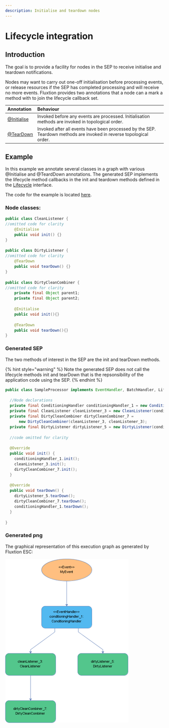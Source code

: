 ```yaml
---
description: Initialise and teardown nodes
---
```


# Lifecycle integration

## Introduction

The goal is to provide a facility for nodes in the SEP to receive initialise and teardown notifications.

Nodes may want to carry out one-off initialisation before processing events, or release resources if the SEP has completed processing and will receive no more events. Fluxtion provides two annotations that a node can a mark a method with to join the lifecycle callback set.

| Annotation | Behaviour |
| :--- | :--- |
| [@Initialise](https://github.com/v12technology/fluxtion/blob/master/builder/src/main/java/com/fluxtion/api/annotations/Initialise.java) | Invoked before any events are processed. Initialisation methods are invoked in topological order. |
| [@TearDown](https://github.com/v12technology/fluxtion/blob/master/builder/src/main/java/com/fluxtion/api/annotations/TearDown.java) | Invoked after all events have been processed by the SEP. Teardown methods are invoked in reverse topological order. |

## Example

In this example we annotate several classes in a graph with various @Initialise and @TeardDown annotations. The generated SEP implements the lifecycle method callbacks in the init and teardown methods defined in the [Lifecycle](https://github.com/v12technology/fluxtion/blob/master/api/src/main/java/com/fluxtion/runtime/lifecycle/Lifecycle.java) interface.

The code for the example is located [here](https://github.com/v12technology/fluxtion/tree/develop/examples/documentation-examples/src/main/java/com/fluxtion/example/core/dependencyinjection/lifecycle).

### Node classes:

```java
public class CleanListener {
//omitted code for clarity
    @Initialise
    public void init() {}
}

public class DirtyListener {
//omitted code for clarity   
    @TearDown
    public void tearDown() {}
}

public class DirtyCleanCombiner {
//omitted code for clarity   
    private final Object parent1;
    private final Object parent2;
        
    @Initialise
    public void init(){}
    
    @TearDown
    public void tearDown(){}    
}
```

### Generated SEP

The two methods of interest in the SEP are the init and tearDown methods.

{% hint style="warning" %}
Note the generated SEP does not call the lifecycle methods init and tearDown that is the repsonsibility of the application code using the SEP.
{% endhint %}

```java
public class SampleProcessor implements EventHandler, BatchHandler, Lifecycle {

  //Node declarations
  private final ConditioningHandler conditioningHandler_1 = new ConditioningHandler();
  private final CleanListener cleanListener_3 = new CleanListener(conditioningHandler_1);
  private final DirtyCleanCombiner dirtyCleanCombiner_7 =
      new DirtyCleanCombiner(cleanListener_3, cleanListener_3);
  private final DirtyListener dirtyListener_5 = new DirtyListener(conditioningHandler_1);

  //code omitted for clarity

  @Override
  public void init() {
    conditioningHandler_1.init();
    cleanListener_3.init();
    dirtyCleanCombiner_7.init();
  }

  @Override
  public void tearDown() {
    dirtyListener_5.tearDown();
    dirtyCleanCombiner_7.tearDown();
    conditioningHandler_1.tearDown();
  }

}
```

### Generated png

 The graphical representation of this execution graph as generated by Fluxtion ESC:

![Example SEP demonstrating init and teardown lifecycle](../../.gitbook/assets/sampleprocessor%20%2813%29.png)

